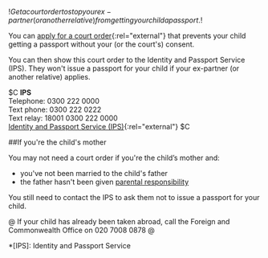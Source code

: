 $!Get a court order to stop your ex-partner (or another relative) from getting your child a passport.$!

You can [apply for a court order](http://hmctsformfinder.direct.gov.uk/HMCTS/GetForm.do?court_forms_id=2253 "Form C100 - Apply for a court order about your child"){:rel="external"} that prevents your child getting a passport without your (or the court's) consent.

You can then show this court order to the Identity and Passport Service (IPS). They won't issue a passport for your child if your ex-partner (or another relative) applies.

$C
**IPS**  
Telephone: 0300 222 0000  
Text phone: 0300 222 0222  
Text relay: 18001 0300 222 0000  
[Identity and Passport Service (IPS)](http://www.ips.gov.uk/passport/contact.asp "Identity and Passport Service"){:rel="external"}
$C

##If you're the child's mother

You may not need a court order if you're the child’s mother and:

- you've not been married to the child's father
- the father hasn't been given [parental responsibility](/parental-rights-responsibilities "parental responsibility")

You still need to contact the IPS to ask them not to issue a passport for your child.

@ If your child has already been taken abroad, call the Foreign and Commonwealth Office on 020 7008 0878 @

*[IPS]: Identity and Passport Service
